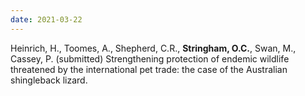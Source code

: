 ```yaml
---
date: 2021-03-22
---
```


Heinrich, H., Toomes, A., Shepherd, C.R., **Stringham, O.C.**, Swan, M., Cassey, P. (submitted) Strengthening protection of endemic wildlife threatened by the international pet trade: the case of the Australian shingleback lizard.  